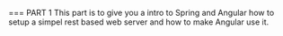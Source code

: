 === PART 1
This part is to give you a intro to Spring and Angular how to setup a simpel rest based web server and how to make Angular use it.

